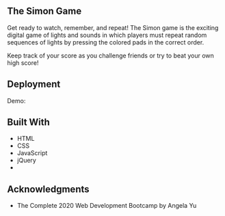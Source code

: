 ## The Simon Game

Get ready to watch, remember, and repeat! The Simon game is the exciting digital game of lights and sounds in which players must repeat random sequences of lights by pressing the colored pads in the correct order. 

Keep track of your score as you challenge friends or try to beat your own high score!

## Deployment

Demo: 


## Built With

  - HTML
  - CSS
  - JavaScript
  - jQuery
  - 

## Acknowledgments

  - The Complete 2020 Web Development Bootcamp by Angela Yu
